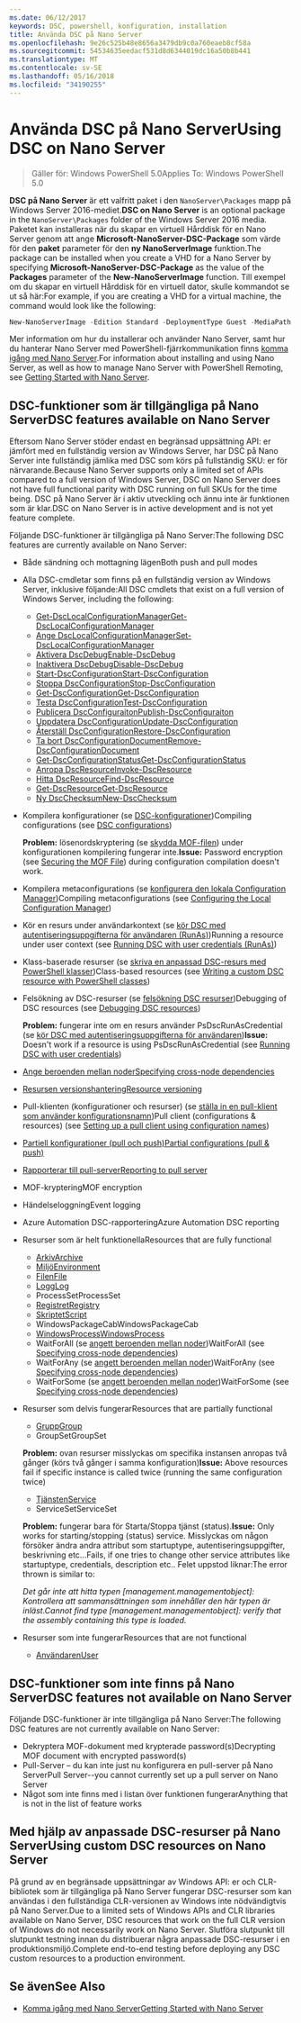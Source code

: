 ```yaml
---
ms.date: 06/12/2017
keywords: DSC, powershell, konfiguration, installation
title: Använda DSC på Nano Server
ms.openlocfilehash: 9e26c525b48e8656a3479db9c0a760eaeb8cf58a
ms.sourcegitcommit: 54534635eedacf531d8d6344019dc16a50b8b441
ms.translationtype: MT
ms.contentlocale: sv-SE
ms.lasthandoff: 05/16/2018
ms.locfileid: "34190255"
---
```

# <a name="using-dsc-on-nano-server"></a><span data-ttu-id="0fae3-103">Använda DSC på Nano Server</span><span class="sxs-lookup"><span data-stu-id="0fae3-103">Using DSC on Nano Server</span></span>

> <span data-ttu-id="0fae3-104">Gäller för: Windows PowerShell 5.0</span><span class="sxs-lookup"><span data-stu-id="0fae3-104">Applies To: Windows PowerShell 5.0</span></span>

<span data-ttu-id="0fae3-105">**DSC på Nano Server** är ett valfritt paket i den `NanoServer\Packages` mapp på Windows Server 2016-mediet.</span><span class="sxs-lookup"><span data-stu-id="0fae3-105">**DSC on Nano Server** is an optional package in the `NanoServer\Packages` folder of the Windows Server 2016 media.</span></span> <span data-ttu-id="0fae3-106">Paketet kan installeras när du skapar en virtuell Hårddisk för en Nano Server genom att ange **Microsoft-NanoServer-DSC-Package** som värde för den **paket** parameter för den **ny NanoServerImage**  funktion.</span><span class="sxs-lookup"><span data-stu-id="0fae3-106">The package can be installed when you create a VHD for a Nano Server by specifying **Microsoft-NanoServer-DSC-Package** as the value of the **Packages** parameter of the **New-NanoServerImage** function.</span></span> <span data-ttu-id="0fae3-107">Till exempel om du skapar en virtuell Hårddisk för en virtuell dator, skulle kommandot se ut så här:</span><span class="sxs-lookup"><span data-stu-id="0fae3-107">For example, if you are creating a VHD for a virtual machine, the command would look like the following:</span></span>

```powershell
New-NanoServerImage -Edition Standard -DeploymentType Guest -MediaPath f:\ -BasePath .\Base -TargetPath .\Nano1\Nano.vhd -ComputerName Nano1 -Packages Microsoft-NanoServer-DSC-Package
```

<span data-ttu-id="0fae3-108">Mer information om hur du installerar och använder Nano Server, samt hur du hanterar Nano Server med PowerShell-fjärrkommunikation finns [komma igång med Nano Server](https://technet.microsoft.com/library/mt126167.aspx).</span><span class="sxs-lookup"><span data-stu-id="0fae3-108">For information about installing and using Nano Server, as well as how to manage Nano Server with PowerShell Remoting, see [Getting Started with Nano Server](https://technet.microsoft.com/library/mt126167.aspx).</span></span>


## <a name="dsc-features-available-on-nano-server"></a><span data-ttu-id="0fae3-109">DSC-funktioner som är tillgängliga på Nano Server</span><span class="sxs-lookup"><span data-stu-id="0fae3-109">DSC features available on Nano Server</span></span>

 <span data-ttu-id="0fae3-110">Eftersom Nano Server stöder endast en begränsad uppsättning API: er jämfört med en fullständig version av Windows Server, har DSC på Nano Server inte fullständig jämlika med DSC som körs på fullständig SKU: er för närvarande.</span><span class="sxs-lookup"><span data-stu-id="0fae3-110">Because Nano Server supports only a limited set of APIs compared to a full version of Windows Server, DSC on Nano Server does not have full functional parity with DSC running on full SKUs for the time being.</span></span> <span data-ttu-id="0fae3-111">DSC på Nano Server är i aktiv utveckling och ännu inte är funktionen som är klar.</span><span class="sxs-lookup"><span data-stu-id="0fae3-111">DSC on Nano Server is in active development and is not yet feature complete.</span></span>

 <span data-ttu-id="0fae3-112">Följande DSC-funktioner är tillgängliga på Nano Server:</span><span class="sxs-lookup"><span data-stu-id="0fae3-112">The following DSC features are currently available on Nano Server:</span></span>


* <span data-ttu-id="0fae3-113">Både sändning och mottagning lägen</span><span class="sxs-lookup"><span data-stu-id="0fae3-113">Both push and pull modes</span></span>

* <span data-ttu-id="0fae3-114">Alla DSC-cmdletar som finns på en fullständig version av Windows Server, inklusive följande:</span><span class="sxs-lookup"><span data-stu-id="0fae3-114">All DSC cmdlets that exist on a full version of Windows Server, including the following:</span></span>
  * [<span data-ttu-id="0fae3-115">Get-DscLocalConfigurationManager</span><span class="sxs-lookup"><span data-stu-id="0fae3-115">Get-DscLocalConfigurationManager</span></span>](https://technet.microsoft.com/library/dn407378.aspx)
  * [<span data-ttu-id="0fae3-116">Ange DscLocalConfigurationManager</span><span class="sxs-lookup"><span data-stu-id="0fae3-116">Set-DscLocalConfigurationManager</span></span>](https://technet.microsoft.com/library/dn521621.aspx)
  * [<span data-ttu-id="0fae3-117">Aktivera DscDebug</span><span class="sxs-lookup"><span data-stu-id="0fae3-117">Enable-DscDebug</span></span>](https://technet.microsoft.com/en-us/library/mt517870.aspx)
  * [<span data-ttu-id="0fae3-118">Inaktivera DscDebug</span><span class="sxs-lookup"><span data-stu-id="0fae3-118">Disable-DscDebug</span></span>](https://technet.microsoft.com/en-us/library/mt517872.aspx)
  * [<span data-ttu-id="0fae3-119">Start-DscConfiguration</span><span class="sxs-lookup"><span data-stu-id="0fae3-119">Start-DscConfiguration</span></span>](https://technet.microsoft.com/en-us/library/dn521623.aspx)
  * [<span data-ttu-id="0fae3-120">Stoppa DscConfiguration</span><span class="sxs-lookup"><span data-stu-id="0fae3-120">Stop-DscConfiguration</span></span>](https://technet.microsoft.com/en-us/library/mt143542.aspx)
  * [<span data-ttu-id="0fae3-121">Get-DscConfiguration</span><span class="sxs-lookup"><span data-stu-id="0fae3-121">Get-DscConfiguration</span></span>](https://technet.microsoft.com/en-us/library/dn407379.aspx)
  * [<span data-ttu-id="0fae3-122">Testa DscConfiguration</span><span class="sxs-lookup"><span data-stu-id="0fae3-122">Test-DscConfiguration</span></span>](https://technet.microsoft.com/en-us/library/dn407382.aspx)
  * [<span data-ttu-id="0fae3-123">Publicera DscConfiguraiton</span><span class="sxs-lookup"><span data-stu-id="0fae3-123">Publish-DscConfiguraiton</span></span>](https://technet.microsoft.com/en-us/library/mt517875.aspx)
  * [<span data-ttu-id="0fae3-124">Uppdatera DscConfiguration</span><span class="sxs-lookup"><span data-stu-id="0fae3-124">Update-DscConfiguration</span></span>](https://technet.microsoft.com/en-us/library/mt143541.aspx)
  * [<span data-ttu-id="0fae3-125">Återställ DscConfiguration</span><span class="sxs-lookup"><span data-stu-id="0fae3-125">Restore-DscConfiguration</span></span>](https://technet.microsoft.com/en-us/library/dn407383.aspx)
  * [<span data-ttu-id="0fae3-126">Ta bort DscConfigurationDocument</span><span class="sxs-lookup"><span data-stu-id="0fae3-126">Remove-DscConfigurationDocument</span></span>](https://technet.microsoft.com/en-us/library/mt143544.aspx)
  * [<span data-ttu-id="0fae3-127">Get-DscConfigurationStatus</span><span class="sxs-lookup"><span data-stu-id="0fae3-127">Get-DscConfigurationStatus</span></span>](https://technet.microsoft.com/en-us/library/mt517868.aspx)
  * [<span data-ttu-id="0fae3-128">Anropa DscResource</span><span class="sxs-lookup"><span data-stu-id="0fae3-128">Invoke-DscResource</span></span>](https://technet.microsoft.com/en-us/library/mt517869.aspx)
  * [<span data-ttu-id="0fae3-129">Hitta DscResource</span><span class="sxs-lookup"><span data-stu-id="0fae3-129">Find-DscResource</span></span>](https://technet.microsoft.com/en-us/library/mt517874.aspx)
  * [<span data-ttu-id="0fae3-130">Get-DscResource</span><span class="sxs-lookup"><span data-stu-id="0fae3-130">Get-DscResource</span></span>](https://technet.microsoft.com/en-us/library/dn521625.aspx)
  * [<span data-ttu-id="0fae3-131">Ny DscChecksum</span><span class="sxs-lookup"><span data-stu-id="0fae3-131">New-DscChecksum</span></span>](https://technet.microsoft.com/en-us/library/dn521622.aspx)

* <span data-ttu-id="0fae3-132">Kompilera konfigurationer (se [DSC-konfigurationer](configurations.md))</span><span class="sxs-lookup"><span data-stu-id="0fae3-132">Compiling configurations (see [DSC configurations](configurations.md))</span></span>

  <span data-ttu-id="0fae3-133">**Problem:** lösenordskryptering (se [skydda MOF-filen](securemof.md)) under konfigurationen kompilering fungerar inte.</span><span class="sxs-lookup"><span data-stu-id="0fae3-133">**Issue:** Password encryption (see [Securing the MOF File](securemof.md)) during configuration compilation doesn't work.</span></span>

* <span data-ttu-id="0fae3-134">Kompilera metaconfigurations (se [konfigurera den lokala Configuration Manager](metaConfig.md))</span><span class="sxs-lookup"><span data-stu-id="0fae3-134">Compiling metaconfigurations (see [Configuring the Local Configuration Manager](metaConfig.md))</span></span>

* <span data-ttu-id="0fae3-135">Kör en resurs under användarkontext (se [kör DSC med autentiseringsuppgifterna för användaren (RunAs)](runAsUser.md))</span><span class="sxs-lookup"><span data-stu-id="0fae3-135">Running a resource under user context (see [Running DSC with user credentials (RunAs)](runAsUser.md))</span></span>

* <span data-ttu-id="0fae3-136">Klass-baserade resurser (se [skriva en anpassad DSC-resurs med PowerShell klasser](authoringResourceClass.md))</span><span class="sxs-lookup"><span data-stu-id="0fae3-136">Class-based resources (see [Writing a custom DSC resource with PowerShell classes](authoringResourceClass.md))</span></span>

* <span data-ttu-id="0fae3-137">Felsökning av DSC-resurser (se [felsökning DSC resurser](debugresource.md))</span><span class="sxs-lookup"><span data-stu-id="0fae3-137">Debugging of DSC resources (see [Debugging DSC resources](debugresource.md))</span></span>

  <span data-ttu-id="0fae3-138">**Problem:** fungerar inte om en resurs använder PsDscRunAsCredential (se [kör DSC med autentiseringsuppgifterna för användaren](runAsUser.md))</span><span class="sxs-lookup"><span data-stu-id="0fae3-138">**Issue:** Doesn't work if a resource is using PsDscRunAsCredential (see [Running DSC with user credentials](runAsUser.md))</span></span>

* [<span data-ttu-id="0fae3-139">Ange beroenden mellan noder</span><span class="sxs-lookup"><span data-stu-id="0fae3-139">Specifying cross-node dependencies</span></span>](crossNodeDependencies.md)

* [<span data-ttu-id="0fae3-140">Resursen versionshantering</span><span class="sxs-lookup"><span data-stu-id="0fae3-140">Resource versioning</span></span>](sxsResource.md)

* <span data-ttu-id="0fae3-141">Pull-klienten (konfigurationer och resurser) (se [ställa in en pull-klient som använder konfigurationsnamn](pullClientConfigNames.md))</span><span class="sxs-lookup"><span data-stu-id="0fae3-141">Pull client (configurations & resources) (see [Setting up a pull client using configuration names](pullClientConfigNames.md))</span></span>

* [<span data-ttu-id="0fae3-142">Partiell konfigurationer (pull och push)</span><span class="sxs-lookup"><span data-stu-id="0fae3-142">Partial configurations (pull & push)</span></span>](partialConfigs.md)

* [<span data-ttu-id="0fae3-143">Rapporterar till pull-server</span><span class="sxs-lookup"><span data-stu-id="0fae3-143">Reporting to pull server</span></span>](reportServer.md)

* <span data-ttu-id="0fae3-144">MOF-kryptering</span><span class="sxs-lookup"><span data-stu-id="0fae3-144">MOF encryption</span></span>

* <span data-ttu-id="0fae3-145">Händelseloggning</span><span class="sxs-lookup"><span data-stu-id="0fae3-145">Event logging</span></span>

* <span data-ttu-id="0fae3-146">Azure Automation DSC-rapportering</span><span class="sxs-lookup"><span data-stu-id="0fae3-146">Azure Automation DSC reporting</span></span>

* <span data-ttu-id="0fae3-147">Resurser som är helt funktionella</span><span class="sxs-lookup"><span data-stu-id="0fae3-147">Resources that are fully functional</span></span>
  * [<span data-ttu-id="0fae3-148">Arkiv</span><span class="sxs-lookup"><span data-stu-id="0fae3-148">Archive</span></span>](archiveResource.md)
  * [<span data-ttu-id="0fae3-149">Miljö</span><span class="sxs-lookup"><span data-stu-id="0fae3-149">Environment</span></span>](environmentResource.md)
  * [<span data-ttu-id="0fae3-150">Filen</span><span class="sxs-lookup"><span data-stu-id="0fae3-150">File</span></span>](fileResource.md)
  * [<span data-ttu-id="0fae3-151">Logg</span><span class="sxs-lookup"><span data-stu-id="0fae3-151">Log</span></span>](logResource.md)
  * <span data-ttu-id="0fae3-152">ProcessSet</span><span class="sxs-lookup"><span data-stu-id="0fae3-152">ProcessSet</span></span>
  * [<span data-ttu-id="0fae3-153">Registret</span><span class="sxs-lookup"><span data-stu-id="0fae3-153">Registry</span></span>](registryResource.md)
  * [<span data-ttu-id="0fae3-154">Skriptet</span><span class="sxs-lookup"><span data-stu-id="0fae3-154">Script</span></span>](scriptResource.md)
  * <span data-ttu-id="0fae3-155">WindowsPackageCab</span><span class="sxs-lookup"><span data-stu-id="0fae3-155">WindowsPackageCab</span></span>
  * [<span data-ttu-id="0fae3-156">WindowsProcess</span><span class="sxs-lookup"><span data-stu-id="0fae3-156">WindowsProcess</span></span>](windowsProcessResource.md)
  * <span data-ttu-id="0fae3-157">WaitForAll (se [angett beroenden mellan noder](crossNodeDependencies.md))</span><span class="sxs-lookup"><span data-stu-id="0fae3-157">WaitForAll (see [Specifying cross-node dependencies](crossNodeDependencies.md))</span></span>
  * <span data-ttu-id="0fae3-158">WaitForAny (se [angett beroenden mellan noder](crossNodeDependencies.md))</span><span class="sxs-lookup"><span data-stu-id="0fae3-158">WaitForAny (see [Specifying cross-node dependencies](crossNodeDependencies.md))</span></span>
  * <span data-ttu-id="0fae3-159">WaitForSome (se [angett beroenden mellan noder](crossNodeDependencies.md))</span><span class="sxs-lookup"><span data-stu-id="0fae3-159">WaitForSome (see [Specifying cross-node dependencies](crossNodeDependencies.md))</span></span>

* <span data-ttu-id="0fae3-160">Resurser som delvis fungerar</span><span class="sxs-lookup"><span data-stu-id="0fae3-160">Resources that are partially functional</span></span>
  * [<span data-ttu-id="0fae3-161">Grupp</span><span class="sxs-lookup"><span data-stu-id="0fae3-161">Group</span></span>](groupResource.md)
  * <span data-ttu-id="0fae3-162">GroupSet</span><span class="sxs-lookup"><span data-stu-id="0fae3-162">GroupSet</span></span>

  <span data-ttu-id="0fae3-163">**Problem:** ovan resurser misslyckas om specifika instansen anropas två gånger (körs två gånger i samma konfiguration)</span><span class="sxs-lookup"><span data-stu-id="0fae3-163">**Issue:** Above resources fail if specific instance is called twice (running the same configuration twice)</span></span>

  * [<span data-ttu-id="0fae3-164">Tjänsten</span><span class="sxs-lookup"><span data-stu-id="0fae3-164">Service</span></span>](serviceResource.md)
  * <span data-ttu-id="0fae3-165">ServiceSet</span><span class="sxs-lookup"><span data-stu-id="0fae3-165">ServiceSet</span></span>

  <span data-ttu-id="0fae3-166">**Problem:** fungerar bara för Starta/Stoppa tjänst (status).</span><span class="sxs-lookup"><span data-stu-id="0fae3-166">**Issue:** Only works for starting/stopping (status) service.</span></span> <span data-ttu-id="0fae3-167">Misslyckas om någon försöker ändra andra attribut som startuptype, autentiseringsuppgifter, beskrivning etc...</span><span class="sxs-lookup"><span data-stu-id="0fae3-167">Fails, if one tries to change other service attributes like startuptype, credentials, description etc..</span></span> <span data-ttu-id="0fae3-168">Felet uppstod liknar:</span><span class="sxs-lookup"><span data-stu-id="0fae3-168">The error thrown is similar to:</span></span>

  <span data-ttu-id="0fae3-169">*Det går inte att hitta typen [management.managementobject]: Kontrollera att sammansättningen som innehåller den här typen är inläst.*</span><span class="sxs-lookup"><span data-stu-id="0fae3-169">*Cannot find type [management.managementobject]: verify that the assembly containing this type is loaded.*</span></span>

* <span data-ttu-id="0fae3-170">Resurser som inte fungerar</span><span class="sxs-lookup"><span data-stu-id="0fae3-170">Resources that are not functional</span></span>
  * [<span data-ttu-id="0fae3-171">Användaren</span><span class="sxs-lookup"><span data-stu-id="0fae3-171">User</span></span>](userResource.md)


## <a name="dsc-features-not-available-on-nano-server"></a><span data-ttu-id="0fae3-172">DSC-funktioner som inte finns på Nano Server</span><span class="sxs-lookup"><span data-stu-id="0fae3-172">DSC features not available on Nano Server</span></span>

<span data-ttu-id="0fae3-173">Följande DSC-funktioner är inte tillgängliga på Nano Server:</span><span class="sxs-lookup"><span data-stu-id="0fae3-173">The following DSC features are not currently available on Nano Server:</span></span>

* <span data-ttu-id="0fae3-174">Dekryptera MOF-dokument med krypterade password(s)</span><span class="sxs-lookup"><span data-stu-id="0fae3-174">Decrypting MOF document with encrypted password(s)</span></span>
* <span data-ttu-id="0fae3-175">Pull-Server – du kan inte just nu konfigurera en pull-server på Nano Server</span><span class="sxs-lookup"><span data-stu-id="0fae3-175">Pull Server--you cannot currently set up a pull server on Nano Server</span></span>
* <span data-ttu-id="0fae3-176">Något som inte finns med i listan över funktionen fungerar</span><span class="sxs-lookup"><span data-stu-id="0fae3-176">Anything that is not in the list of feature works</span></span>

## <a name="using-custom-dsc-resources-on-nano-server"></a><span data-ttu-id="0fae3-177">Med hjälp av anpassade DSC-resurser på Nano Server</span><span class="sxs-lookup"><span data-stu-id="0fae3-177">Using custom DSC resources on Nano Server</span></span>

<span data-ttu-id="0fae3-178">På grund av en begränsade uppsättningar av Windows API: er och CLR-bibliotek som är tillgängliga på Nano Server fungerar DSC-resurser som kan användas i den fullständiga CLR-versionen av Windows inte nödvändigtvis på Nano Server.</span><span class="sxs-lookup"><span data-stu-id="0fae3-178">Due to a limited sets of Windows APIs and CLR libraries available on Nano Server, DSC resources that work on the full CLR version of Windows do not necessarily work on Nano Server.</span></span>
<span data-ttu-id="0fae3-179">Slutföra slutpunkt till slutpunkt testning innan du distribuerar några anpassade DSC-resurser i en produktionsmiljö.</span><span class="sxs-lookup"><span data-stu-id="0fae3-179">Complete end-to-end testing before deploying any DSC custom resources to a production environment.</span></span>

## <a name="see-also"></a><span data-ttu-id="0fae3-180">Se även</span><span class="sxs-lookup"><span data-stu-id="0fae3-180">See Also</span></span>
- [<span data-ttu-id="0fae3-181">Komma igång med Nano Server</span><span class="sxs-lookup"><span data-stu-id="0fae3-181">Getting Started with Nano Server</span></span>](https://technet.microsoft.com/library/mt126167.aspx)